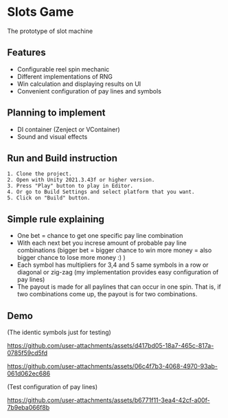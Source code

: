 ﻿# Slots Game
The prototype of slot machine

## Features
- Configurable reel spin mechanic
- Different implementations of RNG
- Win calculation and displaying results on UI
- Convenient configuration of pay lines and symbols

## Planning to implement
- DI container (Zenject or VContainer)
- Sound and visual effects 

## Run and Build instruction
````
1. Clone the project.
2. Open with Unity 2021.3.43f or higher version.
3. Press "Play" button to play in Editor.
4. Or go to Build Settings and select platform that you want.
5. Click on "Build" button.
````
## Simple rule explaining
- One bet = chance to get one specific pay line combination
- With each next bet you increse amount of probable pay line combinations (bigger bet = bigger chance to win more money = also bigger chance to lose more money :) )
- Each symbol has multipliers for 3,4 and 5 same symbols in a row or diagonal or zig-zag (my implementation provides easy configuration of pay lines)
- The payout is made for all paylines that can occur in one spin. That is, if two combinations come up, the payout is for two combinations. 
  
## Demo
(The identic symbols just for testing)

https://github.com/user-attachments/assets/d417bd05-18a7-465c-817a-0785f59cd5fd


https://github.com/user-attachments/assets/06c4f7b3-4068-4970-93ab-061d062ec686

(Test configuration of pay lines)

https://github.com/user-attachments/assets/b6771f11-3ea4-42cf-a00f-7b9eba066f8b

